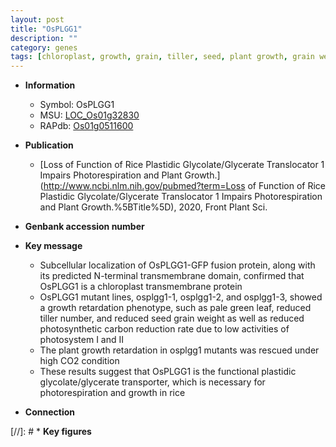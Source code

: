 ```yaml
---
layout: post
title: "OsPLGG1"
description: ""
category: genes
tags: [chloroplast, growth, grain, tiller, seed, plant growth, grain weight, tiller number, photosystem]
---
```


* **Information**  
    + Symbol: OsPLGG1  
    + MSU: [LOC_Os01g32830](http://rice.uga.edu/cgi-bin/ORF_infopage.cgi?orf=LOC_Os01g32830)  
    + RAPdb: [Os01g0511600](http://rapdb.dna.affrc.go.jp/viewer/gbrowse_details/irgsp1?name=Os01g0511600)  

* **Publication**  
    + [Loss of Function of Rice Plastidic Glycolate/Glycerate Translocator 1 Impairs Photorespiration and Plant Growth.](http://www.ncbi.nlm.nih.gov/pubmed?term=Loss of Function of Rice Plastidic Glycolate/Glycerate Translocator 1 Impairs Photorespiration and Plant Growth.%5BTitle%5D), 2020, Front Plant Sci.

* **Genbank accession number**  

* **Key message**  
    + Subcellular localization of OsPLGG1-GFP fusion protein, along with its predicted N-terminal transmembrane domain, confirmed that OsPLGG1 is a chloroplast transmembrane protein
    + OsPLGG1 mutant lines, osplgg1-1, osplgg1-2, and osplgg1-3, showed a growth retardation phenotype, such as pale green leaf, reduced tiller number, and reduced seed grain weight as well as reduced photosynthetic carbon reduction rate due to low activities of photosystem I and II
    + The plant growth retardation in osplgg1 mutants was rescued under high CO2 condition
    + These results suggest that OsPLGG1 is the functional plastidic glycolate/glycerate transporter, which is necessary for photorespiration and growth in rice

* **Connection**  

[//]: # * **Key figures**  



